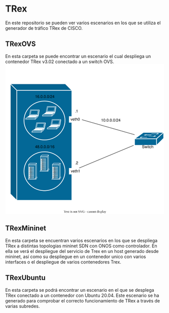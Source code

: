 # TRex 
En este repositorio se pueden ver varios escenarios en los que se utiliza el generador de tráfico TRex de CISCO.

## TRexOVS
En esta carpeta se puede encontrar un escenario el cual despliega un contenedor TRex v3.02 conectado a un switch OVS.
![TRex with OVS](./img/TREX-OVS.svg)
## TRexMininet
En esta carpeta se encuentran varios escenarios en los que se despliega TRex a distintas topologias mininet SDN con ONOS como controlador. 
En ella se verá el despliegue del servicio de Trex en un host generado desde mininet, así como su despliegue en un contenedor unico con varios interfaces o el despliegue de varios contenedores Trex. 

## TRexUbuntu
En esta carpeta se podrá encontrar un escenario en el que se desplega TRex conectado a un contenedor con Ubuntu 20.04. 
Este escenario se ha generado para comprobar el correcto funcionamiento de TRex a través de varias subredes. 
